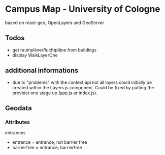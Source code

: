 # Campus Map - University of Cologne

based on react-geo, OpenLayers and GeoServer

## Todos

- get raumpläne/fluchtpläne from buildings
- display WalkLayerOne

## additional informations

- due to "problems" with the context api not all layers could initially be created within the Layers.js component.
  Could be fixed by putting the provider one stage up (app.js or index.js).

## Geodata

### Attributes

entrances

- entrance = entrance, not barrier free
- barrierfree = entrance, barrierfree
